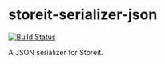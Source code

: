 storeit-serializer-json
=======================
[![Build Status](https://travis-ci.org/YuzuJS/storeit-serializer-json.svg)](https://travis-ci.org/YuzuJS/storeit-serializer-json)

A JSON serializer for Storeit.
